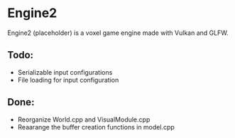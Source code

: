 # Engine2
Engine2 (placeholder) is a voxel game engine made with Vulkan and GLFW.
## Todo:
- Serializable input configurations
- File loading for input configuration

## Done:
- Reorganize World.cpp and VisualModule.cpp
- Reaarange the buffer creation functions in model.cpp